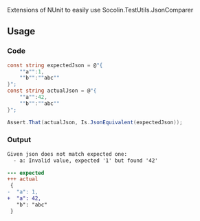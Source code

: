 Extensions of NUnit to easily use Socolin.TestUtils.JsonComparer

## Usage

### Code

```cs
const string expectedJson = @"{
    ""a"":1,
    ""b"":""abc""
}";
const string actualJson = @"{
    ""a"":42,
    ""b"":""abc""
}";

Assert.That(actualJson, Is.JsonEquivalent(expectedJson));
```

### Output

```diff
Given json does not match expected one: 
  - a: Invalid value, expected '1' but found '42'

--- expected
+++ actual
 {
-  "a": 1,
+  "a": 42,
   "b": "abc"
 }
```
